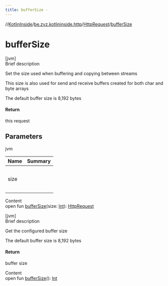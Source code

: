 ```yaml
---
title: bufferSize -
---
```

//[KotlinInside](../../index.md)/[be.zvz.kotlininside.http](../index.md)/[HttpRequest](index.md)/[bufferSize](buffer-size.md)



# bufferSize  
[jvm]  
Brief description  




Set the size used when buffering and copying between streams 



 This size is also used for send and receive buffers created for both char and byte arrays 



 The default buffer size is 8,192 bytes





#### Return  


this request



## Parameters  
  
jvm  
  
|  Name|  Summary| 
|---|---|
| size| <br><br><br><br>
  
  
Content  
open fun [bufferSize](buffer-size.md)(size: [Int](https://kotlinlang.org/api/latest/jvm/stdlib/kotlin/-int/index.html)): [HttpRequest](index.md)  


[jvm]  
Brief description  




Get the configured buffer size 



 The default buffer size is 8,192 bytes





#### Return  


buffer size

  
Content  
open fun [bufferSize](buffer-size.md)(): [Int](https://kotlinlang.org/api/latest/jvm/stdlib/kotlin/-int/index.html)  



